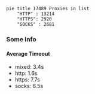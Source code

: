
```mermaid
pie title 17489 Proxies in list
    "HTTP" : 13214
    "HTTPS": 2920
    "SOCKS" : 2681
```

### Some Info
#### Average Timeout

- mixed: 3.4s
- http: 1.6s
- https: 7.7s
- socks: 6.5s